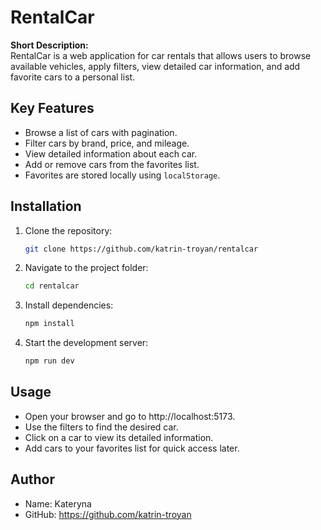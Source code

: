 # RentalCar

**Short Description:**  
RentalCar is a web application for car rentals that allows users to browse available vehicles, apply filters, view detailed car information, and add favorite cars to a personal list.

## Key Features
- Browse a list of cars with pagination.
- Filter cars by brand, price, and mileage.
- View detailed information about each car.
- Add or remove cars from the favorites list.
- Favorites are stored locally using `localStorage`.

## Installation
1. Clone the repository:
   ```bash
   git clone https://github.com/katrin-troyan/rentalcar

2. Navigate to the project folder:
    ```bash
    cd rentalcar

3. Install dependencies:
    ```bash
    npm install
4. Start the development server:
    ```bash
    npm run dev

## Usage

- Open your browser and go to http://localhost:5173.
- Use the filters to find the desired car.
- Click on a car to view its detailed information.
- Add cars to your favorites list for quick access later.

## Author

- Name: Kateryna
- GitHub: https://github.com/katrin-troyan